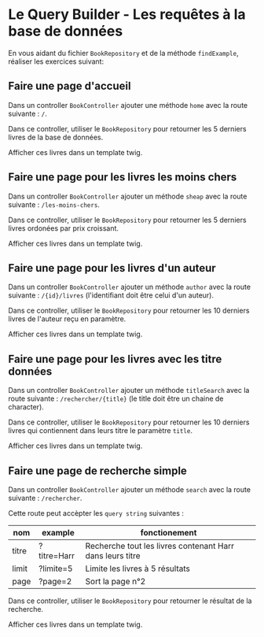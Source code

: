 # Le Query Builder - Les requêtes à la base de données

En vous aidant du fichier `BookRepository` et de la méthode
`findExample`, réaliser les exercices suivant:

## Faire une page d'accueil

Dans un controller `BookController` ajouter une méthode `home` avec la
route suivante : `/`.

Dans ce controller, utiliser le `BookRepository` pour retourner
les 5 derniers livres de la base de données.

Afficher ces livres dans un template twig.

## Faire une page pour les livres les moins chers

Dans un controller `BookController` ajouter un méthode `sheap` avec
la route suivante : `/les-moins-chers`.

Dans ce controller, utiliser le `BookRepository` pour retourner
les 5 derniers livres ordonées par prix croissant.

Afficher ces livres dans un template twig.

## Faire une page pour les livres d'un auteur

Dans un controller `BookController` ajouter un méthode `author` avec
la route suivante : `/{id}/livres` (l'identifiant doit être celui d'un auteur).

Dans ce controller, utiliser le `BookRepository` pour retourner
les 10 derniers livres de l'auteur reçu en paramètre.

Afficher ces livres dans un template twig.

## Faire une page pour les livres avec les titre données

Dans un controller `BookController` ajouter un méthode `titleSearch` avec
la route suivante : `/rechercher/{title}` (le title doit être un chaine de character).

Dans ce controller, utiliser le `BookRepository` pour retourner
les 10 derniers livres qui contiennent dans leurs titre le paramètre `title`.

Afficher ces livres dans un template twig.

## Faire une page de recherche simple

Dans un controller `BookController` ajouter un méthode `search` avec
la route suivante : `/rechercher`.

Cette route peut accèpter les `query string` suivantes :

| nom   | example     | fonctionement                                             |
| ----- | ----------- | --------------------------------------------------------- |
| titre | ?titre=Harr | Recherche tout les livres contenant Harr dans leurs titre |
| limit | ?limite=5   | Limite les livres à 5 résultats                           |
| page  | ?page=2     | Sort la page n°2                                          |

Dans ce controller, utiliser le `BookRepository` pour retourner
le résultat de la recherche.

Afficher ces livres dans un template twig.
